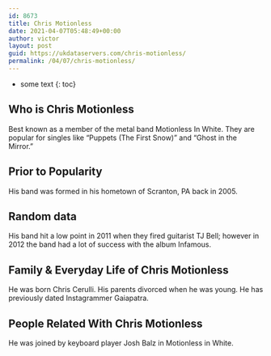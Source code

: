 ```yaml
---
id: 8673
title: Chris Motionless
date: 2021-04-07T05:48:49+00:00
author: victor
layout: post
guid: https://ukdataservers.com/chris-motionless/
permalink: /04/07/chris-motionless/
---
```


* some text
{: toc}


## Who is Chris Motionless



Best known as a member of the metal band Motionless In White. They are popular for singles like &#8220;Puppets (The First Snow)&#8221; and &#8220;Ghost in the Mirror.&#8221;

                
                
                
## Prior to Popularity



His band was formed in his hometown of Scranton, PA back in 2005.

                
                
                
## Random data



His band hit a low point in 2011 when they fired guitarist TJ Bell; however in 2012 the band had a lot of success with the album Infamous.

                
                
                
## Family & Everyday Life of Chris Motionless



He was born Chris Cerulli. His parents divorced when he was young. He has previously dated Instagrammer Gaiapatra.

                
                
                
## People Related With Chris Motionless



He was joined by keyboard player Josh Balz in Motionless in White.

                
              
            
          
          
          